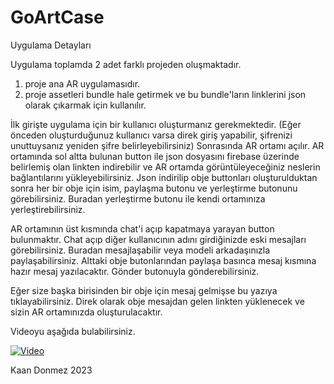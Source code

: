 # GoArtCase

Uygulama Detayları

Uygulama toplamda 2 adet farklı projeden oluşmaktadır.
1. proje ana AR uygulamasıdır.
2. proje assetleri bundle hale getirmek ve bu bundle'ların linklerini json olarak çıkarmak için kullanılır.

İlk girişte uygulama için bir kullanıcı oluşturmanız gerekmektedir. (Eğer önceden oluşturduğunuz kullanıcı varsa direk giriş yapabilir, şifrenizi unuttuysanız yeniden şifre belirleyebilirsiniz)
Sonrasında AR ortamı açılır. AR ortamında sol altta bulunan button ile json dosyasını firebase üzerinde belirlemiş olan linkten indirebilir ve AR ortamda görüntüleyeceğiniz neslerin bağlantılarını yükleyebilirsiniz.
Json indirilip obje buttonları oluşturulduktan sonra her bir obje için isim, paylaşma butonu ve yerleştirme butonunu görebilirsiniz.
Buradan yerleştirme butonu ile kendi ortamınıza yerleştirebilirsiniz.

AR ortamının üst kısmında chat'i açıp kapatmaya yarayan button bulunmaktır. Chat açıp diğer kullanıcının adını girdiğinizde eski mesajları görebilirsiniz.
Buradan mesajlaşabilir veya modeli arkadaşınızla paylaşabilirsiniz. Alttaki obje butonlarından paylaşa basınca mesaj kısmına hazır mesaj yazılacaktır. Gönder butonuyla gönderebilirsiniz.

Eğer size başka birisinden bir obje için mesaj gelmişse bu yazıya tıklayabilirsiniz. Direk olarak obje mesajdan gelen linkten yüklenecek ve sizin AR ortamınızda oluşturulacaktır.

Videoyu aşağıda bulabilirsiniz.

[![Video](https://img.youtube.com/vi/s9VSHt_4EbU/0.jpg)](https://www.youtube.com/watch?v=s9VSHt_4EbU)

Kaan Donmez 2023
